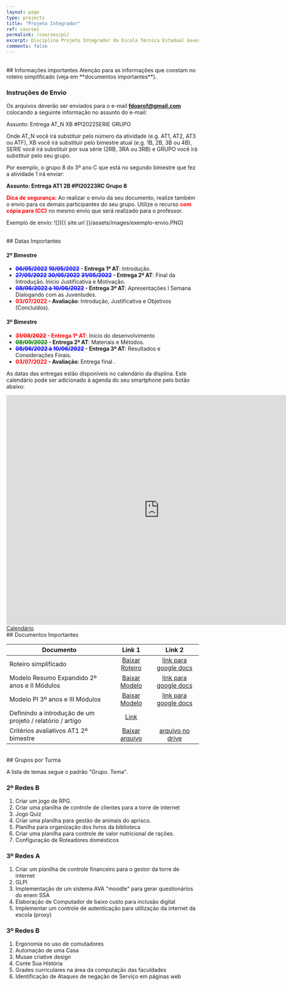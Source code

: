 ```yaml
---
layout: page
type: projects
title: "Projeto Integrador"
ref: courses
permalink: /courses/pi/
excerpt: Disciplina Projeto Integrador da Escola Técnica Estadual Governador Eduardo Campos, São bento do Una-PE.
comments: false
---
```


<br/>
## Informações importantes
Atenção para as informações que constam no roteiro simplificado (veja em **documentos importantes**).

### Instruções de Envio

Os arquivos deverão ser enviados para o e-mail **fdoprof@gmail.com** colocando a seguinte informação no assunto do e-mail:

Assunto: Entrega AT_N XB #PI2022SERIE GRUPO 

Onde AT_N você irá substituir pelo número da atividade (e.g. AT1, AT2, AT3 ou ATF), XB você irá substituir pelo bimestre atual (e.g. 1B, 2B, 3B ou 4B), SERIE você irá substituir por sua série (2RB, 3RA ou 3RB) e  GRUPO você irá substituir pelo seu grupo.

Por exemplo, o grupo 8 do 3º ano C que está no segundo bimestre que fez a atividade 1 irá enviar:

**Assunto: Entrega AT1 2B #PI20223RC Grupo 8** 

**<span style="color:red">Dica de segurança:</span>** Ao realizar o envio da seu documento, realize também o envio para os demais participantes do seu grupo. Utilize o recurso **<span style="color:red">com cópia para (CC)</span>** no mesmo envio que será realizado para o professor.

Exemplo de envio:
![]({{ site.url }}/assets/images/exemplo-envio.PNG)

<br/>
## Datas Importantes

#### 2º Bimestre
* **<span style="color:blue"><s>06/05/2022</s> <s>10/05/2022</s></span> - Entrega 1ª AT**: Introdução.
* **<span style="color:blue"><s>27/05/2022</s></span> <span style="color:blue"><s>30/05/2022</s></span> <span style="color:blue"><s>31/05/2022</s></span> - Entrega 2ª AT**: Final da Introdução. Início Justificativa e Motivação.
* **<span style="color:blue"><s>08/06/2022 à 10/06/2022</s></span> - Entrega 3ª AT**: Apresentações I Semana Dialogando com as Juventudes.
* **<span style="color:red">03/07/2022</span> - Avaliação**: Introdução, Justificativa e Objetivos (Concluídos).


#### 3º Bimestre
* **<span style="color:red"><s>31/08/2022</s> - Entrega 1ª AT**: Início do desenvolvimento
* **<span style="color:green"><s>08/09/2022</s></span> - Entrega 2ª AT**: Materiais e Métodos.
* **<span style="color:blue"><s>08/06/2022 à 10/06/2022</s></span> - Entrega 3ª AT**: Resultados e Considerações Finais.
* **<span style="color:red">03/07/2022</span> - Avaliação**: Entrega final .

As datas das entregas estão disponíveis no calendário da displina. Este calendário pode ser adicionado à agenda do seu smartphone pelo botão abaixo:
<iframe src="https://calendar.google.com/calendar/embed?src=3bectnujfj34aif6dno7luq76g%40group.calendar.google.com&ctz=America%2FRecife" style="border: 0" width="800" height="600" frameborder="0" scrolling="no"></iframe>
<a href="https://calendar.google.com/calendar/embed?src=3bectnujfj34aif6dno7luq76g%40group.calendar.google.com&ctz=America%2FRecife" target="blank" class="btn">Calendário</a> 
<br/>
## Documentos Importantes

| Documento | Link 1 | Link 2 |
| -- | :------------: | :---: |
| Roteiro simplificado | <a href="{{ site.url }}/assets/arquivos/pi/06.-Roteiro-simplificado-PI-.docx" target="blank" class="btn">Baixar Roteiro</a> | <a href="https://docs.google.com/document/d/1DlbhpB2dwugLRgZM87c32CykG0fgRHc3/edit?usp=sharing&ouid=113635184550147046996&rtpof=true&sd=true" target="blank" class="btn">link para google docs</a> | 
| Modelo Resumo Expandido 2º anos e II Módulos | <a href="{{ site.url }}/assets/arquivos/pi/Modelo-de-Resumo-Expandido-ETEGEC-2-Anos-e-II-Mods.docx" target="blank" class="btn">Baixar Modelo</a> | <a href="https://docs.google.com/document/d/17AU-lWG7vNFy-Dfudsoz2NWX9DtrCrlx/edit?usp=sharing&ouid=113635184550147046996&rtpof=true&sd=true" target="blank" class="btn">link para google docs</a> 
| Modelo PI 3º anos e III Módulos |  <a href="{{ site.url }}/assets/arquivos/pi/05.-Modelo-projeto-Integrador-3º-Anos-e-III-mods.docx" target="blank" class="btn">Baixar Modelo</a>| <a href="https://docs.google.com/document/d/1y0TXh57vRmn1oNd0T_R401l8iCQVvMu0/edit?usp=sharing&ouid=113635184550147046996&rtpof=true&sd=true" target="blank" class="btn">link para google docs</a> |
| Definindo a introdução de um projeto / relatório / artigo  |  <a href="https://edisciplinas.usp.br/pluginfile.php/3192482/mod_resource/content/1/INTRODUCAO.PDF" target="blank" class="btn">Link</a>|  |
| Critérios avaliativos AT1 2º bimestre |  <a href="{{ site.url }}/assets/arquivos/pi/CA2BAT1PI2022.pdf" target="blank" class="btn">Baixar arquivo</a>| <a href="https://drive.google.com/file/d/17fgzPHUgfTKkzl0NDjxJqKvxPUQev9s-/view?usp=sharing" target="blank" class="btn">arquivo no drive</a> |

<br/>
## Grupos por Turma

A lista de temas segue o padrão "Grupo. Tema".

### 2º Redes B


1. Criar um jogo de RPG. 
2. Criar uma planilha de controle de clientes para a torre de internet  
3. Jogo Quiz 
4. Criar uma planilha para gestão de animais do aprisco. 
5. Planilha para organização dos livros da biblioteca 
6. Criar uma planilha para controle de valor nutricional de rações. 
7. Configuração de Roteadores domésticos 

### 3º Redes A


1. Criar um planilha de controle financeiro para o gestor da torre de internet 
2. GLPI  
3. Implementação de um sistema AVA "moodle" para gerar questionários do enem SSA 
4. Elaboração de Computador de baixo custo para inclusão digital 
5. Implementar um controle de autenticação para utilização da internet da escola (proxy) 

### 3º Redes B


1. Ergonomia no uso de comutadores
2. Automação de uma Casa
3. Musae criative design 
4. Conte Sua História 
5. Grades curriculares na área da computação das faculdades 
6. Identificação de Ataques de negação de Serviço em páginas web
